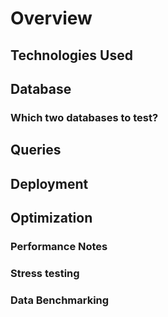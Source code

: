# Overview

## Technologies Used

## Database
  ### Which two databases to test?

## Queries

## Deployment

## Optimization
  ### Performance Notes

  ### Stress testing

  ### Data Benchmarking
